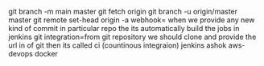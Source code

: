 git branch -m main master
git fetch origin
git branch -u origin/master master
git remote set-head origin -a
webhook= when we provide any new kind of commit in particular repo the its automatically build the jobs in jenkins
git integration=from git repository we should clone and provide the url in of git then its called ci (countinous integraion)
jenkins
ashok
aws-devops
docker
